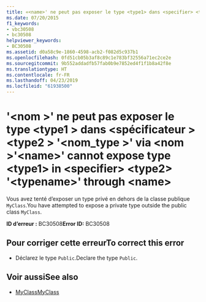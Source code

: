 ```yaml
---
title: «<name>' ne peut pas exposer le type <type1> dans <specifier> <type2> '<typename>' via <name>
ms.date: 07/20/2015
f1_keywords:
- vbc30508
- bc30508
helpviewer_keywords:
- BC30508
ms.assetid: d0a58c9e-1860-4598-acb2-f082d5c937b1
ms.openlocfilehash: 0fd51cb05b3af8c89c1e783bf32556a71ec2ce2e
ms.sourcegitcommit: 9b552addadfb57fab0b9e7852ed4f1f1b8a42f8e
ms.translationtype: HT
ms.contentlocale: fr-FR
ms.lasthandoff: 04/23/2019
ms.locfileid: "61938500"
---
```

# <a name="name-cannot-expose-type-type1-in-specifier-type2-typename-through-name"></a><span data-ttu-id="79a79-102">'\<nom >' ne peut pas exposer le type \<type1 > dans \<spécificateur > \<type2 > '\<nom_type >' via \<nom ></span><span class="sxs-lookup"><span data-stu-id="79a79-102">'\<name>' cannot expose type \<type1> in \<specifier> \<type2> '\<typename>' through \<name></span></span>
<span data-ttu-id="79a79-103">Vous avez tenté d’exposer un type privé en dehors de la classe publique `MyClass`.</span><span class="sxs-lookup"><span data-stu-id="79a79-103">You have attempted to expose a private type outside the public class `MyClass`.</span></span>  
  
 <span data-ttu-id="79a79-104">**ID d’erreur :** BC30508</span><span class="sxs-lookup"><span data-stu-id="79a79-104">**Error ID:** BC30508</span></span>  
  
## <a name="to-correct-this-error"></a><span data-ttu-id="79a79-105">Pour corriger cette erreur</span><span class="sxs-lookup"><span data-stu-id="79a79-105">To correct this error</span></span>  
  
- <span data-ttu-id="79a79-106">Déclarez le type `Public`.</span><span class="sxs-lookup"><span data-stu-id="79a79-106">Declare the type `Public`.</span></span>  
  
## <a name="see-also"></a><span data-ttu-id="79a79-107">Voir aussi</span><span class="sxs-lookup"><span data-stu-id="79a79-107">See also</span></span>

- [<span data-ttu-id="79a79-108">MyClass</span><span class="sxs-lookup"><span data-stu-id="79a79-108">MyClass</span></span>](~/docs/visual-basic/programming-guide/program-structure/me-my-mybase-and-myclass.md#myclass)
